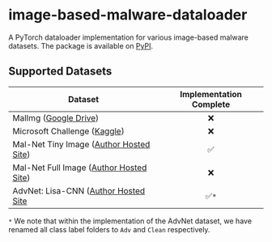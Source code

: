 # image-based-malware-dataloader

A PyTorch dataloader implementation for various image-based malware datasets. The package is available
on [PyPI](https://pypi.org/project/image-based-malware-dataloader/).

## Supported Datasets

| Dataset                                                                                         | Implementation Complete |
|-------------------------------------------------------------------------------------------------|:-----------------------:|
| MalImg ([Google Drive](https://drive.google.com/file/d/1M83VzyIQj_kuE9XzhClGK5TZWh1T_pr-/view)) |           :x:           |
| Microsoft Challenge ([Kaggle](https://www.kaggle.com/c/malware-classification))                 |           :x:           |
| Mal-Net Tiny Image ([Author Hosted Site](https://mal-net.org/#Download))                        |   :white_check_mark:    |
| Mal-Net Full Image ([Author Hosted Site](https://mal-net.org/#Download))                        |           :x:           |
| AdvNet: Lisa-CNN ([Author Hosted Site](https://advnet.seas.upenn.edu/download.html)             |   :white_check_mark:`*`   |

`*` We note that within the implementation of the AdvNet dataset, we have renamed all class label folders to `Adv` and `Clean` respectively.
